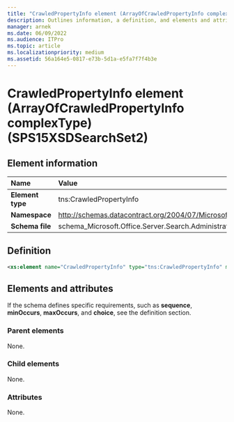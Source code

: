 ```yaml
---
title: "CrawledPropertyInfo element (ArrayOfCrawledPropertyInfo complexType) (SPS15XSDSearchSet2)"
description: Outlines information, a definition, and elements and attributes for the CrawledPropertyInfo element in Microsoft Sharepoint.
manager: arnek
ms.date: 06/09/2022
ms.audience: ITPro
ms.topic: article
ms.localizationpriority: medium
ms.assetid: 56a164e5-0817-e73b-5d1a-e5fa7f7f4b3e
---
```


# CrawledPropertyInfo element (ArrayOfCrawledPropertyInfo complexType) (SPS15XSDSearchSet2)



## Element information
|Name|Value|
|:-----|:-----|
|**Element type** |tns:CrawledPropertyInfo  |
|**Namespace** |http://schemas.datacontract.org/2004/07/Microsoft.Office.Server.Search.Administration  |
|**Schema file**  |schema_Microsoft.Office.Server.Search.Administration.xsd  |

## Definition

```XML
<xs:element name="CrawledPropertyInfo" type="tns:CrawledPropertyInfo" minOccurs="0" maxOccurs="unbounded"></xs:element>

```

## Elements and attributes

If the schema defines specific requirements, such as **sequence**, **minOccurs**, **maxOccurs**, and **choice**, see the definition section.

### Parent elements

None.

### Child elements

None.

### Attributes

None.
